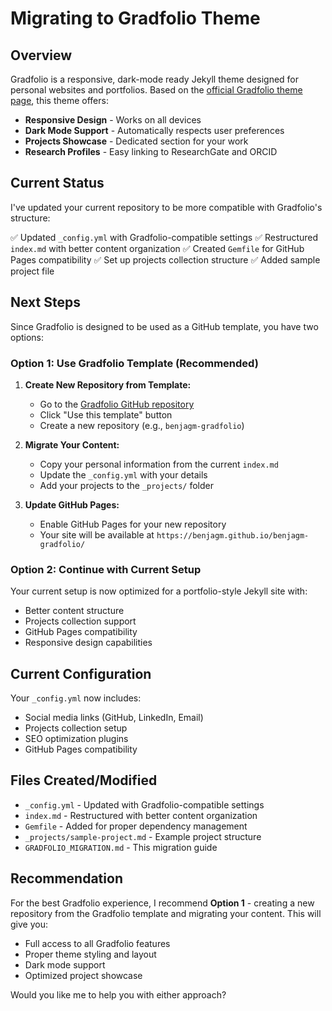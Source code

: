 # Migrating to Gradfolio Theme

## Overview

Gradfolio is a responsive, dark-mode ready Jekyll theme designed for personal websites and portfolios. Based on the [official Gradfolio theme page](https://jamstackthemes.dev/theme/gradfolio/), this theme offers:

- **Responsive Design** - Works on all devices
- **Dark Mode Support** - Automatically respects user preferences
- **Projects Showcase** - Dedicated section for your work
- **Research Profiles** - Easy linking to ResearchGate and ORCID

## Current Status

I've updated your current repository to be more compatible with Gradfolio's structure:

✅ Updated `_config.yml` with Gradfolio-compatible settings
✅ Restructured `index.md` with better content organization
✅ Created `Gemfile` for GitHub Pages compatibility
✅ Set up projects collection structure
✅ Added sample project file

## Next Steps

Since Gradfolio is designed to be used as a GitHub template, you have two options:

### Option 1: Use Gradfolio Template (Recommended)

1. **Create New Repository from Template:**
   - Go to the [Gradfolio GitHub repository](https://github.com/jitinnair1/gradfolio)
   - Click "Use this template" button
   - Create a new repository (e.g., `benjagm-gradfolio`)

2. **Migrate Your Content:**
   - Copy your personal information from the current `index.md`
   - Update the `_config.yml` with your details
   - Add your projects to the `_projects/` folder

3. **Update GitHub Pages:**
   - Enable GitHub Pages for your new repository
   - Your site will be available at `https://benjagm.github.io/benjagm-gradfolio/`

### Option 2: Continue with Current Setup

Your current setup is now optimized for a portfolio-style Jekyll site with:
- Better content structure
- Projects collection support
- GitHub Pages compatibility
- Responsive design capabilities

## Current Configuration

Your `_config.yml` now includes:
- Social media links (GitHub, LinkedIn, Email)
- Projects collection setup
- SEO optimization plugins
- GitHub Pages compatibility

## Files Created/Modified

- `_config.yml` - Updated with Gradfolio-compatible settings
- `index.md` - Restructured with better content organization
- `Gemfile` - Added for proper dependency management
- `_projects/sample-project.md` - Example project structure
- `GRADFOLIO_MIGRATION.md` - This migration guide

## Recommendation

For the best Gradfolio experience, I recommend **Option 1** - creating a new repository from the Gradfolio template and migrating your content. This will give you:

- Full access to all Gradfolio features
- Proper theme styling and layout
- Dark mode support
- Optimized project showcase

Would you like me to help you with either approach?
